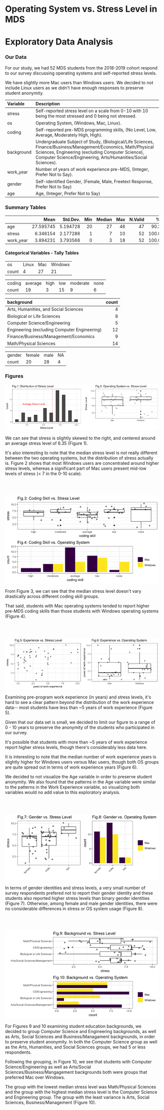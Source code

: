 Operating System vs. Stress Level in MDS
================

Exploratory Data Analysis
=========================

### Our Data

For our study, we had 52 MDS students from the 2018-2019 cohort respond to our survey discussing operating systems and self-reported stress levels.

We have slightly more Mac users than Windows users. We decided to not include Linux users as we didn't have enough responses to preserve student anonymity.

| Variable   | Description                                                                                                                                                                                                                         |
|:-----------|:------------------------------------------------------------------------------------------------------------------------------------------------------------------------------------------------------------------------------------|
| stress     | Self-reported stress level on a scale from 0-10 with 10 being the most stressed and 0 being not stressed.                                                                                                                           |
| os         | Operating System, (Windows, Mac, Linux).                                                                                                                                                                                            |
| coding     | Self-reported pre-MDS programming skills, (No Level, Low, Average, Moderately High, High).                                                                                                                                          |
| background | Undergraduate Subject of Study, (Biological/Life Sciences, Finance/Business/Management/Economics, Math/Physical Sciences, Engineering (excluding Computer Science), Computer Science/Engineering, Arts/Humanities/Social Sciences). |
| work\_year | Number of years of work experience pre-MDS, (Integer, Prefer Not to Say).                                                                                                                                                           |
| gender     | Self-identified Gender, (Female, Male, Freetext Response, Prefer Not to Say)                                                                                                                                                        |
| age        | Age, (Integer, Prefer Not to Say)                                                                                                                                                                                                   |

### Summary Tables

|            |       Mean|  Std.Dev.|  Min|  Median|  Max|  N.Valid|    % Valid|
|------------|----------:|---------:|----:|-------:|----:|--------:|----------:|
| age        |  27.595745|  5.194728|   20|      27|   46|       47|   90.38462|
| stress     |   6.346154|  2.177286|    1|       7|   10|       52|  100.00000|
| work\_year |   3.894231|  3.793566|    0|       3|   18|       52|  100.00000|

#### Categorical Variables - Tally Tables

|       |       |     |         |
|:------|:------|:----|:--------|
| os    | Linux | Mac | Windows |
| count | 4     | 27  | 21      |

|        |         |      |     |          |      |
|:-------|:--------|:-----|:----|:---------|:-----|
| coding | average | high | low | moderate | none |
| count  | 19      | 3    | 15  | 9        | 6    |

| background                                   |  count|
|:---------------------------------------------|------:|
| Arts, Humanities, and Social Sciences        |      4|
| Biological or Life Sciences                  |      8|
| Computer Science/Engineering                 |      5|
| Engineering (excluding Computer Engineering) |     12|
| Finance/Business/Management/Economics        |      9|
| Math/Physical Sciences                       |     14|

|        |        |      |     |
|:-------|:-------|:-----|:----|
| gender | female | male | NA  |
| count  | 20     | 28   | 4   |

### Figures

![](eda_files/figure-markdown_github/OS%20vs%20Stress-1.png)

We can see that stress is slightly skewed to the right, and centered around an average stress level of 6.35 (Figure 1).

It's also interesting to note that the median stress level is not really different between the two operating systems, but the distribution of stress actually is. Figure 2 shows that most Windows users are concentrated around higher stress levels, whereas a significant part of Mac users present mid-low levels of stress (&lt; 7 in the 0-10 scale).

<br></br>

![](eda_files/figure-markdown_github/coding%20plots-1.png)

From Figure 3, we can see that the median stress level doesn't vary drastically across different coding skill groups.

That said, students with Mac operating systems tended to report higher pre-MDS coding skills than those students with Windows operating systems (Figure 4).

<br></br>

![](eda_files/figure-markdown_github/experience%20plots-1.png)

Examining pre-program work experience (in years) and stress levels, it's hard to see a clear pattern beyond the distribution of the work experience data-- most students have less than ~5 years of work experience (Figure 5).

Given that our data set is small, we decided to limit our figure to a range of 0 - 10 years to preserve the anonymity of the students who participated in our survey.

It's possible that students with more than ~5 years of work experience report higher stress levels, though there's considerably less data here.

It is interesting to note that the median number of work experience years is slightly higher for Windows users versus Mac users, though both OS groups are quite spread out in terms of work experience years (Figure 6).

We decided to not visualize the Age variable in order to preserve student anonymity. We also found that the patterns in the Age variable were similar to the patterns in the Work Experience variable, so visualizing both variables would no add value to this exploratory analysis.

<br></br>

![](eda_files/figure-markdown_github/gender%20plots-1.png)

In terms of gender identities and stress levels, a very small number of survey respondents prefered not to report their gender identity and these students also reported higher stress levels than binary gender identities (Figure 7). Otherwise, among female and male gender identities, there were no considerable differences in stress or OS system usage (Figure 8).

<br></br>

![](eda_files/figure-markdown_github/background%20plots-1.png)

For Figures 9 and 10 examining student education backgrounds, we decided to group Computer Science and Engineering backgrounds, as well as Arts, Social Sciences and Business/Managament backgrounds, in order to preserve student anonymity. In both the Computer Science group as well as the Arts, Humanities, and Social Sciences groups, we had 5 or less respondents.

Following the grouping, in Figure 10, we see that students with Computer Science/Engineering as well as Arts/Social Sciences/Business/Mangagement backgrounds both were groups that preferred Mac over Windows.

The group with the lowest median stress level was Math/Physical Sciences and the group with the highest median stress level is the Computer Science and Engineering group. The group with the least variance is Arts, Social Sciences, Business/Management (Figure 10).
